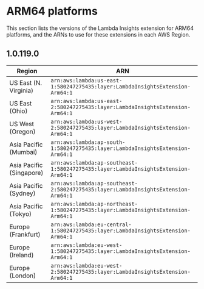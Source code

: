 # ARM64 platforms<a name="Lambda-Insights-extension-versionsARM"></a>

This section lists the versions of the Lambda Insights extension for ARM64 platforms, and the ARNs to use for these extensions in each AWS Region\.

## 1\.0\.119\.0<a name="Lambda-Insights-extension-ARM-1.0.119.0"></a>


| Region | ARN | 
| --- | --- | 
|  US East \(N\. Virginia\) |  `arn:aws:lambda:us-east-1:580247275435:layer:LambdaInsightsExtension-Arm64:1`  | 
|  US East \(Ohio\) |  `arn:aws:lambda:us-east-2:580247275435:layer:LambdaInsightsExtension-Arm64:1`  | 
|  US West \(Oregon\) |  `arn:aws:lambda:us-west-2:580247275435:layer:LambdaInsightsExtension-Arm64:1`  | 
|  Asia Pacific \(Mumbai\) |  `arn:aws:lambda:ap-south-1:580247275435:layer:LambdaInsightsExtension-Arm64:1`  | 
|  Asia Pacific \(Singapore\) |  `arn:aws:lambda:ap-southeast-1:580247275435:layer:LambdaInsightsExtension-Arm64:1`  | 
|  Asia Pacific \(Sydney\) |  `arn:aws:lambda:ap-southeast-2:580247275435:layer:LambdaInsightsExtension-Arm64:1`  | 
|  Asia Pacific \(Tokyo\) |  `arn:aws:lambda:ap-northeast-1:580247275435:layer:LambdaInsightsExtension-Arm64:1`  | 
|  Europe \(Frankfurt\) |  `arn:aws:lambda:eu-central-1:580247275435:layer:LambdaInsightsExtension-Arm64:1`  | 
|  Europe \(Ireland\) |  `arn:aws:lambda:eu-west-1:580247275435:layer:LambdaInsightsExtension-Arm64:1`  | 
|  Europe \(London\) |  `arn:aws:lambda:eu-west-2:580247275435:layer:LambdaInsightsExtension-Arm64:1`  | 
